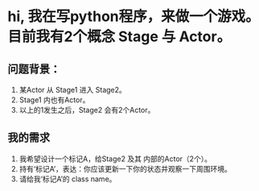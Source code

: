 



# hi, 我在写python程序，来做一个游戏。目前我有2个概念 Stage 与 Actor。

## 问题背景：
1. 某Actor 从 Stage1 进入 Stage2。
2. Stage1 内也有Actor。
3. 以上的1发生之后，Stage2 会有2个Actor。

## 我的需求
1. 我希望设计一个标记A，给Stage2 及其 内部的Actor（2个）。
2. 持有‘标记A’，表达：你应该更新一下你的状态并观察一下周围环境。
3. 请给我‘标记A’的 class name。